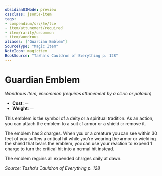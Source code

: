 ```yaml
---
obsidianUIMode: preview
cssclass: json5e-item
tags:
- compendium/src/5e/tce
- item/attunement/required
- item/rarity/uncommon
- item/wondrous
aliases: ["Guardian Emblem"]
SourceType: "Magic Item"
NoteIcon: magicitem
BookSource: "Tasha's Cauldron of Everything p. 128"
---
```

# Guardian Emblem
*Wondrous Item, uncommon (requires attunement by a cleric or paladin)*  

- **Cost**: ⏤
- **Weight**: ⏤

This emblem is the symbol of a deity or a spiritual tradition. As an action, you can attach the emblem to a suit of armor or a shield or remove it.

The emblem has 3 charges. When you or a creature you can see within 30 feet of you suffers a critical hit while you're wearing the armor or wielding the shield that bears the emblem, you can use your reaction to expend 1 charge to turn the critical hit into a normal hit instead.

The emblem regains all expended charges daily at dawn.

*Source: Tasha's Cauldron of Everything p. 128*